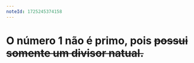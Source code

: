 ```yaml
---
noteId: 1725245374158
---
```


# O número 1 não é primo, pois ~~possui somente um divisor natual.~~
